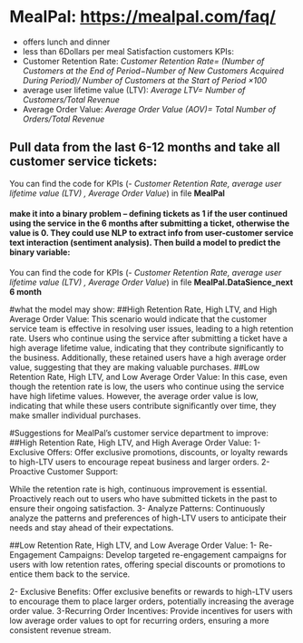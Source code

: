 # MealPal: https://mealpal.com/faq/
- offers lunch and dinner
- less than 6Dollars per meal
Satisfaction customers KPIs:
- Customer Retention Rate:
*Customer Retention Rate= 
(Number of Customers at the End of Period−Number of New Customers Acquired During Period)/ Number of Customers at the Start of Period   ×100*
-  average user lifetime value (LTV): 
*Average LTV= Number of Customers/Total Revenue*
- Average Order Value:
*Average Order Value (AOV)= Total Number of Orders/Total Revenue*

## Pull data from the last 6-12 months and take all customer service tickets:
You can find the code for KPIs (*- Customer Retention Rate, average user lifetime value (LTV) , Average Order Value*) in file **MealPal**

#### make it into a binary problem – defining tickets as 1 if the user continued using the service in the 6 months after submitting a ticket, otherwise the value is 0. They could use NLP to extract info from user-customer service text interaction (sentiment analysis). Then build a model to predict the binary variable:

You can find the code for KPIs (*- Customer Retention Rate, average user lifetime value (LTV) , Average Order Value*) in file **MealPal.DataSience_next 6 month**

#what the model may show:
  ##High Retention Rate, High LTV, and High Average Order Value:
This scenario would indicate that the customer service team is effective in resolving user issues, leading to a high retention rate.
Users who continue using the service after submitting a ticket have a high average lifetime value, indicating that they contribute significantly to the business.
Additionally, these retained users have a high average order value, suggesting that they are making valuable purchases.
  ##Low Retention Rate, High LTV, and Low Average Order Value:
In this case, even though the retention rate is low, the users who continue using the service have high lifetime values.
However, the average order value is low, indicating that while these users contribute significantly over time, they make smaller individual purchases.

#Suggestions for MealPal’s customer service department to improve:
  ##High Retention Rate, High LTV, and High Average Order Value:
1- Exclusive Offers:
Offer exclusive promotions, discounts, or loyalty rewards to high-LTV users to encourage repeat business and larger orders.
2- Proactive Customer Support:

While the retention rate is high, continuous improvement is essential. Proactively reach out to users who have submitted tickets in the past to ensure their ongoing satisfaction.
3- Analyze Patterns:
Continuously analyze the patterns and preferences of high-LTV users to anticipate their needs and stay ahead of their expectations.

  ##Low Retention Rate, High LTV, and Low Average Order Value:
1- Re-Engagement Campaigns:
Develop targeted re-engagement campaigns for users with low retention rates, offering special discounts or promotions to entice them back to the service.

2- Exclusive Benefits:
Offer exclusive benefits or rewards to high-LTV users to encourage them to place larger orders, potentially increasing the average order value.
3-Recurring Order Incentives:
Provide incentives for users with low average order values to opt for recurring orders, ensuring a more consistent revenue stream.


